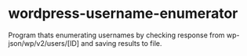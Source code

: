 # wordpress-username-enumerator
Program thats enumerating usernames by checking response from wp-json/wp/v2/users/[ID] and saving results to file.
